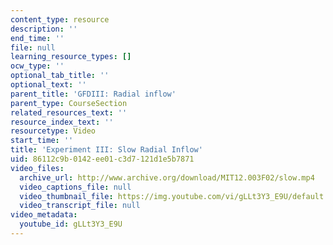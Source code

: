 ```yaml
---
content_type: resource
description: ''
end_time: ''
file: null
learning_resource_types: []
ocw_type: ''
optional_tab_title: ''
optional_text: ''
parent_title: 'GFDIII: Radial inflow'
parent_type: CourseSection
related_resources_text: ''
resource_index_text: ''
resourcetype: Video
start_time: ''
title: 'Experiment III: Slow Radial Inflow'
uid: 86112c9b-0142-ee01-c3d7-121d1e5b7871
video_files:
  archive_url: http://www.archive.org/download/MIT12.003F02/slow.mp4
  video_captions_file: null
  video_thumbnail_file: https://img.youtube.com/vi/gLLt3Y3_E9U/default.jpg
  video_transcript_file: null
video_metadata:
  youtube_id: gLLt3Y3_E9U
---
```

